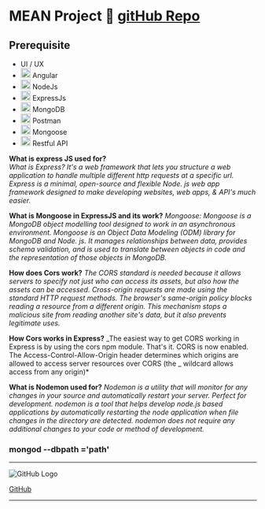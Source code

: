 # MEAN Project 🔣 [gitHub Repo][gitrepo]

## Prerequisite

- UI / UX
- [<img width="20px" alt="angular.io" src="https://angular.io/assets/images/logos/angular/angular.svg" />][ng] Angular
- [<img width="20px" alt="NodeJs" src="https://i.dlpng.com/static/png/511529_preview.png" />][ng] NodeJs
- [<img width="20px" alt="ExpressJs" src="https://www.sohamkamani.com/static/65137ed3c844d05124dcfdab28263c21/6b427/express-routing-logo.png" />][ng] ExpressJs
- [<img width="20px" alt="MongoDB" src="https://emanueleciriachi.net/wp-content/uploads/2019/01/logo-mongodb-png-mongodb-logo-png-400.png" />][ng] MongoDB
- [<img width="20px" alt="Postman" src="https://seeklogo.com/images/P/postman-logo-F43375A2EB-seeklogo.com.png" />][ng] Postman
- [<img width="20px" alt="Mongoose" src="https://images.opencollective.com/mongoose/e1d1454/logo/256.png" />][ng] Mongoose
- [<img width="20px" alt="Restful API" src="https://d12m9erqbesehq.cloudfront.net/wp-content/uploads/2016/04/30152042/event-smart-rest-api.png" />][ng] Restful API

**What is express JS used for?**
<br>
_What is Express? It's a web framework that lets you structure a web application to handle multiple different http requests at a specific url. Express is a minimal, open-source and flexible Node. js web app framework designed to make developing websites, web apps, & API's much easier._

**What is Mongoose in ExpressJS and its work?**
_Mongoose: Mongoose is a MongoDB object modelling tool designed to work in an asynchronous environment._
_Mongoose is an Object Data Modeling (ODM) library for MongoDB and Node. js. It manages relationships between data, provides schema validation, and is used to translate between objects in code and the representation of those objects in MongoDB._

**How does Cors work?**
_The CORS standard is needed because it allows servers to specify not just who can access its assets, but also how the assets can be accessed._ _Cross-origin requests are made using the standard HTTP request methods._
_The browser's same-origin policy blocks reading a resource from a different origin. This mechanism stops a malicious site from reading another site's data, but it also prevents legitimate uses._

**How Cors works in Express?**
_The easiest way to get CORS working in Express is by using the cors npm module. That's it. CORS is now enabled. The Access-Control-Allow-Origin header determines which origins are allowed to access server resources over CORS (the _ wildcard allows access from any origin)\*

**What is Nodemon used for?**
_Nodemon is a utility that will monitor for any changes in your source and automatically restart your server. Perfect for development._
_nodemon is a tool that helps develop node.js based applications by automatically restarting the node application when file changes in the directory are detected. nodemon does not require any additional changes to your code or method of development._

### mongod --dbpath ='path'

---

![GitHub Logo](https://github.githubassets.com/images/modules/logos_page/Octocat.png)

[GitHub](http://github.com/msraosuryawanshi)

---

[gitrepo]: https://github.com/msraosuryawanshi/meanproj
[ng]: https://angular.io/
